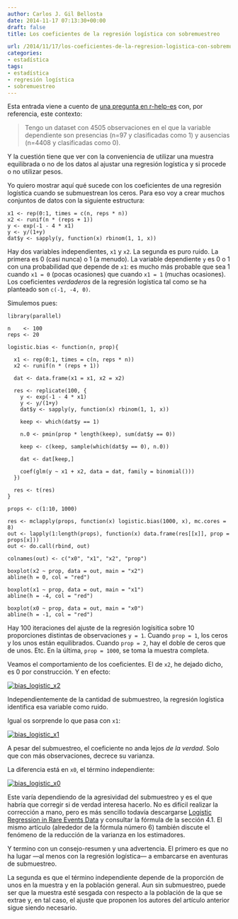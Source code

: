 ```yaml
---
author: Carlos J. Gil Bellosta
date: 2014-11-17 07:13:30+00:00
draft: false
title: Los coeficientes de la regresión logística con sobremuestreo

url: /2014/11/17/los-coeficientes-de-la-regresion-logistica-con-sobremuestreo/
categories:
- estadística
tags:
- estadística
- regresión logística
- sobremuestreo
---
```


Esta entrada viene a cuento de [una pregunta en r-help-es](https://stat.ethz.ch/pipermail/r-help-es/2014-November/008343.html) con, por referencia, este contexto:



<blockquote>Tengo un dataset con 4505 observaciones en el que la variable dependiente son presencias (n=97 y clasificadas como 1) y ausencias (n=4408 y clasificadas como 0).</blockquote>



Y la cuestión tiene que ver con la conveniencia de utilizar una muestra equilibrada o no de los datos al ajustar una regresión logística y si procede o no utilizar pesos.

Yo quiero mostrar aquí qué sucede con los coeficientes de una regresión logística cuando se submuestrean los ceros. Para eso voy a crear muchos conjuntos de datos con la siguiente estructura:



    x1 <- rep(0:1, times = c(n, reps * n))
    x2 <- runif(n * (reps + 1))
    y <- exp(-1 - 4 * x1)
    y <- y/(1+y)
    dat$y <- sapply(y, function(x) rbinom(1, 1, x))



Hay dos variables independientes, `x1` y `x2`. La segunda es puro ruido. La primera es 0 (casi nunca) o 1 (a menudo). La variable dependiente `y` es 0 o 1 con una probabilidad que depende de `x1`: es mucho más probable que sea 1 cuando `x1 = 0` (pocas ocasiones) que cuando `x1 = 1` (muchas ocasiones). Los coeficientes _verdaderos_ de la regresión logística tal como se ha planteado son `c(-1, -4, 0)`.

Simulemos pues:



    library(parallel)

    n    <- 100
    reps <- 20

    logistic.bias <- function(n, prop){

      x1 <- rep(0:1, times = c(n, reps * n))
      x2 <- runif(n * (reps + 1))

      dat <- data.frame(x1 = x1, x2 = x2)

      res <- replicate(100, {
        y <- exp(-1 - 4 * x1)
        y <- y/(1+y)
        dat$y <- sapply(y, function(x) rbinom(1, 1, x))

        keep <- which(dat$y == 1)

        n.0 <- pmin(prop * length(keep), sum(dat$y == 0))

        keep <- c(keep, sample(which(dat$y == 0), n.0))

        dat <- dat[keep,]

        coef(glm(y ~ x1 + x2, data = dat, family = binomial()))
      })

      res <- t(res)
    }

    props <- c(1:10, 1000)

    res <- mclapply(props, function(x) logistic.bias(1000, x), mc.cores = 8)
    out <- lapply(1:length(props), function(x) data.frame(res[[x]], prop = props[x]))
    out <- do.call(rbind, out)

    colnames(out) <- c("x0", "x1", "x2", "prop")

    boxplot(x2 ~ prop, data = out, main = "x2")
    abline(h = 0, col = "red")

    boxplot(x1 ~ prop, data = out, main = "x1")
    abline(h = -4, col = "red")

    boxplot(x0 ~ prop, data = out, main = "x0")
    abline(h = -1, col = "red")



Hay 100 iteraciones del ajuste de la regresión logísitica sobre 10 proporciones distintas de observaciones `y = 1`. Cuando `prop = 1`, los ceros y los unos están equilibrados. Cuando `prop = 2`, hay el doble de ceros que de unos. Etc. En la última, `prop = 1000`, se toma la muestra completa.

Veamos el comportamiento de los coeficientes. El de `x2`, he dejado dicho, es 0 por construcción. Y en efecto:

[![bias_logistic_x2](/wp-uploads/2014/11/bias_logistic_x2.png)
](/wp-uploads/2014/11/bias_logistic_x2.png)

Independientemente de la cantidad de submuestreo, la regresión logística identifica esa variable como ruido.

Igual os sorprende lo que pasa con `x1`:

[![bias_logistic_x1](/wp-uploads/2014/11/bias_logistic_x1.png)
](/wp-uploads/2014/11/bias_logistic_x1.png)

A pesar del submuestreo, el coeficiente no anda lejos _de la verdad_. Solo que con más observaciones, decrece su varianza.

La diferencia está en `x0`, el término independiente:

[![bias_logistic_x0](/wp-uploads/2014/11/bias_logistic_x0.png)
](/wp-uploads/2014/11/bias_logistic_x0.png)

Este varía dependiendo de la agresividad del submuestreo y es el que habría que corregir si de verdad interesa hacerlo. No es difícil realizar la corrección a mano, pero es más sencillo todavía descargarse [Logistic Regression in Rare Events Data](http://gking.harvard.edu/files/0s.pdf) y consultar la fórmula de la sección 4.1. El mismo artículo (alrededor de la fórmula número 6) también discute el fenómeno de la reducción de la varianza en los estimadores.

Y termino con un consejo-resumen y una advertencia. El primero es que no ha lugar —al menos con la regresión logística— a embarcarse en aventuras de submuestreo.

La segunda es que el término independiente depende de la proporción de unos en la muestra y en la población general. Aun sin submuestreo, puede ser que la muestra esté sesgada con respecto a la población de la que se extrae y, en tal caso, el ajuste que proponen los autores del artículo anterior sigue siendo necesario.
